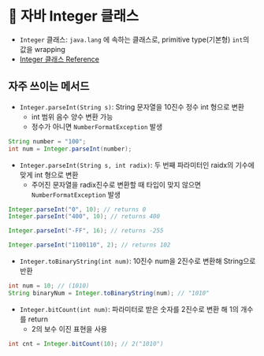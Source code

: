 # 📌 자바 Integer 클래스

- `Integer` 클래스: `java.lang` 에 속하는 클래스로, primitive type(기본형) `int`의 값을 wrapping
- [Integer 클래스 Reference](https://devdocs.programmers.co.kr/references/java/docs/api/java.base/java/lang/Integer.html#parseInt(java.lang.String,int))

## 자주 쓰이는 메서드

- `Integer.parseInt(String s)`: String 문자열을 10진수 정수 int 형으로 변환
  - int 범위 음수 양수 변환 가능
  - 정수가 아니면 `NumberFormatException` 발생

```java
String number = "100";
int num = Integer.parseInt(number);
```

- `Integer.parseInt(String s, int radix)`: 두 번째 파라미터인 raidx의 기수에 맞게 int 형으로 변환
  - 주어진 문자열을 radix진수로 변환할 때 타입이 맞지 않으면 `NumberFormatException` 발생

```java
Integer.parseInt("0", 10); // returns 0
Integer.parseInt("400", 10); // returns 400

Integer.parseInt("-FF", 16); // returns -255

Integer.parseInt("1100110", 2); // returns 102
```

- `Integer.toBinaryString(int num)`: 10진수 num을 2진수로 변환해 String으로 반환

```java
int num = 10; // (1010)
String binaryNum = Integer.toBinaryString(num); // "1010"
```

- `Integer.bitCount(int num)`: 파라미터로 받은 숫자를 2진수로 변환 해 1의 개수를 return
  - 2의 보수 이진 표현을 사용

```java
int cnt = Integer.bitCount(10); // 2("1010")
```

